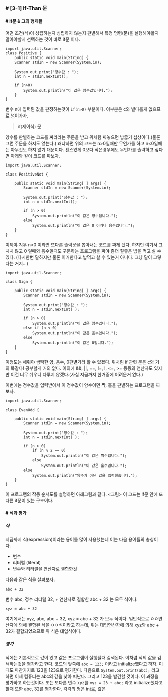 ### # [3-1] If-Than 문

#### # if문 & 그의 형제들

어떤 조건(식)이 성립하는지 성립하지 않는지 판별해서 
특정 명령(문)을 실행해야할지 말아야할지 선택하는 것이 바로 if문 이다.

```
import java.util.Scanner;
class Positive {
	public static void main(String) {
	Scanner stdIn = new Scanner(System.in);

	System.out.print("정수값 : ");
	int n = stdIn.nextInt();

	if (n>0)
		System.out.println("이 값은 양수값입니다.");
	}
}
```

변수 n에 입력된 값을 판정하는것이 `if(n>0)` 부분이다.
이부분은 c와 별다를게 없으므로 넘어가자.

> if(**제어식**) **문**

양수를 판별하는 코드를 짜라라는 주문을 받고 위처럼 짜놓으면 밥굷기 십상이다.(물론 그런 주문을 하지도 않는다.)
왜냐하면 위의 코드는 n>0일때만 무언가를 하고 n<0일때는 아무것도 하지 않기 대문이다.
센스있게 0보다 작은경우에도 무언가를 출력하고 싶다면 아래와 같이 코드를 짜보자.

```
import java.util.Scanner;

class PositiveNot {

	public static void main(String[ ] args) {
		Scanner stdIn = new Scanner(System.in);

		System.out.print("정수값 : ");
		int n = stdIn.nextInt();

		if (n > 0)
			System.out.println("이 값은 양수입니다.");
		else
			System.out.println("이 값은 0 이거나 음수입니다.");
	}
}
```
이제야 겨우 n<0 이라면 또다른 출력문을 뽑아내는 코드를 짜게 됬다.
하지만 여기서 그치치 않고 0 일때와 음수일때도 구분하는 프로그램을 짜야 좀더 질좋은 밥을 먹고 살 수 있다.
(다시한번 말하지만 물론 이거한다고 밥먹고 살 수 있는거 아니다. 그냥 말이 그렇다는 거지...)

```
import java.util.Scanner;

class Sign {

	public static void main(String[ ] args) {
		Scanner stdIn = new Scanner(System.in);

		System.out.print("정수값 : ");
		int n = stdIn.nextInt( );

		if (n > 0)
			System.out.println("이 값은 양수입니다.");
		else if (n < 0)
			System.out.println("이 값은 음수입니다.");
		else
			System.out.println("이 값은 0입니다.");
	}
}
```

이정도는 해줘야 쌈빡한 양, 음수, 0판별기라 할 수 있겠다.
위처럼 if 관련 문은 c와 거의 똑같다!
공부할게 거의 없다.
이외에 &&, ||, ==, !=, !, <=, >= 등등의 연산자도 있지만 이건 너무 쉬우니 다루지 않겠다.(사실 지금까지 한거중에 어려운거 없다.)

이번에는 정수값을 입력받아서 이 정수값이 양수이면 짝, 홀을 판별하는 프로그램을 짜보자.

```
import java.util.Scanner;

class EvenOdd {

	public static void main(String[ ] args) {
		Scanner stdIn = new Scanner(System.in);

		System.out.print("정수값 : ");
		int n = stdIn.nextInt( );

		if (n > 0)
			if (n % 2 == 0)
				System.out.println("이 값은 짝수입니다.");
			else
				System.out.println("이 값은 홀수입니다.");
		else
			System.out.println("양수가 아닌 값을 입력했습니다.");
	}
}
```
이 프로그램의 작동 순서도를 설명하면 아래그림과 같다.
<그림>
이 코드는 if문 안에 또다른 if문이 있는 구조이다.

#### # 식과 평가

##### 식

지금까지 식(expression)이라는 용어를 많이 사용했는데 이는 다음 용어들의 총칭이다.

* 번수
* 리터럴 (literal)
* 변수와 리터럴을 연산자로 결합한것

다음과 같은 식을 살펴보자.

```
abc + 32
```

변수 abc, 정수 리터럴 32, + 연산자로 결합한 abc + 32 는 모두 식이다.

```
xyz = abc + 32
```

여기에서는 xyz, abc, abc + 32, xyz = abc + 32 가 모두 식이다.
일반적으로 ㅇㅇ연산자에 의해 결합된 식을 ㅇㅇ식이라고 하는데, 위는 대입연산자에 의해 xyz와 abc + 32가 결합되었으므로 위 식은 대입식이다.

##### 평가

식에는 기본적으로 값이 있고 값은 프로그램이 실행될때 검색된다. 이처럼 식의 값을 검색하는것을 평가라고 한다.
코드의 앞쪽에 `abc = 123;` 이라고 initialize했다고 하자. 이때도 마찬가지로 123을 123으로 평가한다.
다음으로 `System.out.print(abc);` 라고 하면 이제 컴퓨터는 abc의 값을 찾아 떠난다. 그리고 123을 발건할 것이다. 이 과정을 평가하고 하는것이다.
또는 또다른 변수 xyz를 `xyz = 23 + abc;` 라고 initialize했다고 할때 또한 abc, 32를 평가한다. 각각의 형은 int로, 값은 


